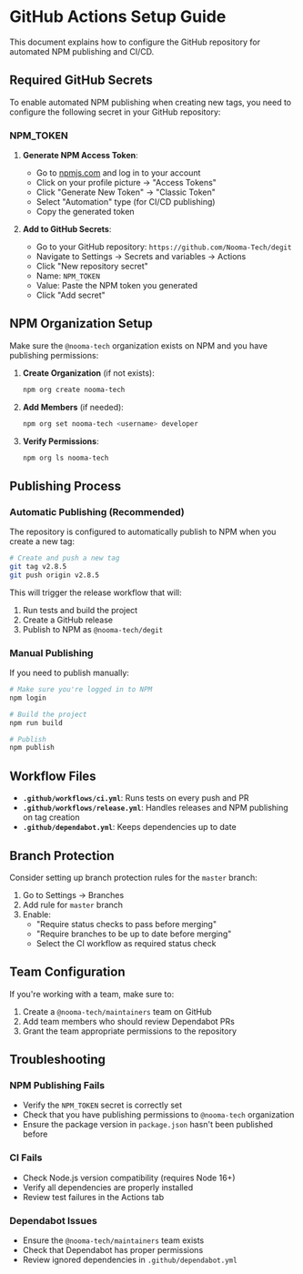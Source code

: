 # GitHub Actions Setup Guide

This document explains how to configure the GitHub repository for automated NPM publishing and CI/CD.

## Required GitHub Secrets

To enable automated NPM publishing when creating new tags, you need to configure the following secret in your GitHub repository:

### NPM_TOKEN

1. **Generate NPM Access Token**:
   - Go to [npmjs.com](https://www.npmjs.com/) and log in to your account
   - Click on your profile picture → "Access Tokens"
   - Click "Generate New Token" → "Classic Token"
   - Select "Automation" type (for CI/CD publishing)
   - Copy the generated token

2. **Add to GitHub Secrets**:
   - Go to your GitHub repository: `https://github.com/Nooma-Tech/degit`
   - Navigate to Settings → Secrets and variables → Actions
   - Click "New repository secret"
   - Name: `NPM_TOKEN`
   - Value: Paste the NPM token you generated
   - Click "Add secret"

## NPM Organization Setup

Make sure the `@nooma-tech` organization exists on NPM and you have publishing permissions:

1. **Create Organization** (if not exists):
   ```bash
   npm org create nooma-tech
   ```

2. **Add Members** (if needed):
   ```bash
   npm org set nooma-tech <username> developer
   ```

3. **Verify Permissions**:
   ```bash
   npm org ls nooma-tech
   ```

## Publishing Process

### Automatic Publishing (Recommended)

The repository is configured to automatically publish to NPM when you create a new tag:

```bash
# Create and push a new tag
git tag v2.8.5
git push origin v2.8.5
```

This will trigger the release workflow that will:
1. Run tests and build the project
2. Create a GitHub release
3. Publish to NPM as `@nooma-tech/degit`

### Manual Publishing

If you need to publish manually:

```bash
# Make sure you're logged in to NPM
npm login

# Build the project
npm run build

# Publish
npm publish
```

## Workflow Files

- **`.github/workflows/ci.yml`**: Runs tests on every push and PR
- **`.github/workflows/release.yml`**: Handles releases and NPM publishing on tag creation
- **`.github/dependabot.yml`**: Keeps dependencies up to date

## Branch Protection

Consider setting up branch protection rules for the `master` branch:

1. Go to Settings → Branches
2. Add rule for `master` branch
3. Enable:
   - "Require status checks to pass before merging"
   - "Require branches to be up to date before merging"
   - Select the CI workflow as required status check

## Team Configuration

If you're working with a team, make sure to:

1. Create a `@nooma-tech/maintainers` team on GitHub
2. Add team members who should review Dependabot PRs
3. Grant the team appropriate permissions to the repository

## Troubleshooting

### NPM Publishing Fails

- Verify the `NPM_TOKEN` secret is correctly set
- Check that you have publishing permissions to `@nooma-tech` organization
- Ensure the package version in `package.json` hasn't been published before

### CI Fails

- Check Node.js version compatibility (requires Node 16+)
- Verify all dependencies are properly installed
- Review test failures in the Actions tab

### Dependabot Issues

- Ensure the `@nooma-tech/maintainers` team exists
- Check that Dependabot has proper permissions
- Review ignored dependencies in `.github/dependabot.yml`
